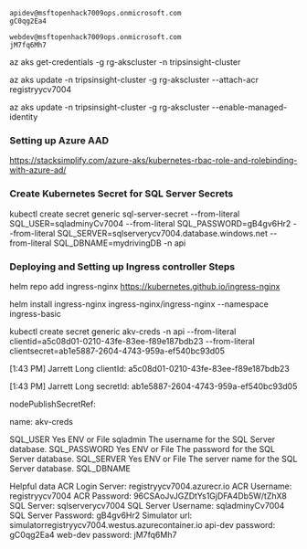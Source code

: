 


    apidev@msftopenhack7009ops.onmicrosoft.com
    gC0qg2Ea4

    webdev@msftopenhack7009ops.onmicrosoft.com
    jM7fq6Mh7


az aks get-credentials -g rg-akscluster -n tripsinsight-cluster

az aks update -n tripsinsight-cluster -g rg-akscluster --attach-acr registryycv7004

az aks update -n tripsinsight-cluster -g rg-akscluster --enable-managed-identity

### Setting up Azure AAD
https://stacksimplify.com/azure-aks/kubernetes-rbac-role-and-rolebinding-with-azure-ad/


### Create Kubernetes Secret for SQL Server Secrets
kubectl create secret generic  sql-server-secret --from-literal SQL_USER=sqladminyCv7004 --from-literal SQL_PASSWORD=gB4gv6Hr2 --from-literal SQL_SERVER=sqlserverycv7004.database.windows.net --from-literal SQL_DBNAME=mydrivingDB -n api


### Deploying and Setting up Ingress controller Steps
helm repo add ingress-nginx https://kubernetes.github.io/ingress-nginx

helm install ingress-nginx ingress-nginx/ingress-nginx --namespace ingress-basic 



kubectl create secret generic akv-creds -n api  --from-literal clientid=a5c08d01-0210-43fe-83ee-f89e187bdb23 --from-literal clientsecret=ab1e5887-2604-4743-959a-ef540bc93d05

[1:43 PM] Jarrett Long
clientId: a5c08d01-0210-43fe-83ee-f89e187bdb23

[1:43 PM] Jarrett Long
secretId: ab1e5887-2604-4743-959a-ef540bc93d05



nodePublishSecretRef:

name: akv-creds






SQL_USER	Yes	ENV or File	sqladmin	The username for the SQL Server database.
SQL_PASSWORD	Yes	ENV or File		The password for the SQL Server database.
SQL_SERVER	Yes	ENV or File		The server name for the SQL Server database.
SQL_DBNAME

Helpful data
ACR Login Server: registryycv7004.azurecr.io
ACR Username: registryycv7004
ACR Password: 96CSAoJvJGZDtYs1GjDFA4Db5W/tZhX8
SQL Server: sqlserverycv7004
SQL Server Username: sqladminyCv7004
SQL Server Password: gB4gv6Hr2
Simulator url: simulatorregistryycv7004.westus.azurecontainer.io
api-dev password: gC0qg2Ea4
web-dev password: jM7fq6Mh7